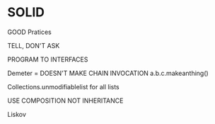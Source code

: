 # SOLID
GOOD Pratices

TELL, DON'T ASK

PROGRAM TO INTERFACES

Demeter = DOESN'T MAKE CHAIN INVOCATION
a.b.c.makeanthing()

Collections.unmodifiablelist for all lists

USE COMPOSITION NOT INHERITANCE

Liskov
